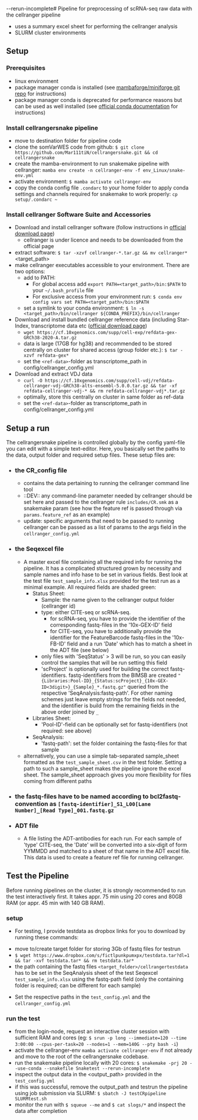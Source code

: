  --rerun-incomplete# Pipeline for preprocessing of scRNA-seq raw data with the cellranger pipeline

* uses a summary excel sheet for performing the cellranger analysis
* SLURM cluster environments

## Setup

### Prerequisites
* linux environment
* package manager conda is installed (see [mambaforge/miniforge git repo](https://github.com/conda-forge/miniforge#mambaforge) for instructions)
* package manager conda is deprecated for performance reasons but can be used as well installed (see [official conda documentation](https://conda.io/projects/conda/en/latest/user-guide/install/linux.html) for instructions)

### Install cellrangersnake pipeline
* move to destination folder for pipeline code
* clone the somVarWES code from github: `$ git clone https://github.com/Mar111tiN/cellrangersnake.git && cd cellrangersnake`
* create the mamba-environment to run snakemake pipeline with cellranger: `mamba env create -n cellranger-env -f env_Linux/snake-env.yml`
* activate environment: `$ mamba activate cellranger-env`
* copy the conda config file `.condarc` to your home folder to apply conda settings and channels required for snakemake to work properly: `cp setup/.condarc ~`

### Install cellranger Software Suite and Accessories
* Download and install cellranger software (follow instructions in [official download page](https://support.10xgenomics.com/single-cell-gene-expression/software/downloads/latest))
  + cellranger is under licence and needs to be downloaded from the official page
* extract software: `$ tar -xzvf cellranger-*.tar.gz && mv cellranger* `<target_path>
* make cellranger executables accessible to your environment. There are two options:
  + add to PATH: 
    * For global access add `export PATH=<target_path>/bin:$PATH` to your `~/.bash_profile` file 
    * For exclusive access from your environment run: `$ conda env config vars set PATH=<target_path>/bin:$PATH`
  + set a symlink to your conda environment: `$ ln -s <target_path>/bin/cellranger ${CONDA_PREFIX}/bin/cellranger`
* Download and install bundled cellranger reference data (including Star-Index, transcriptome data etc ([official download page](https://support.10xgenomics.com/single-cell-gene-expression/software/downloads/latest))
  + `wget https://cf.10xgenomics.com/supp/cell-exp/refdata-gex-GRCh38-2020-A.tar.gz`
  + data is large (17GB for hg38) and recommended to be stored centrally on cluster for shared access (group folder etc.): `$ tar -xzvf refdata-gex*`
  + set the `<ref-data>`-folder as transcriptome_path in config/cellranger_config.yml
* Download and extract VDJ data
  + `curl -O https://cf.10xgenomics.com/supp/cell-vdj/refdata-cellranger-vdj-GRCh38-alts-ensembl-5.0.0.tar.gz && tar -xf refdata-cellranger-vdj-* && rm refdata-cellranger-vdj*.tar.gz`
  + optimally, store this centrally on cluster in same folder as ref-data
  + set the `<ref-data>`-folder as transcriptome_path in config/cellranger_config.yml

## Setup a run
The cellrangersnake pipeline is controlled globally by the config yaml-file you can edit with a simple text-editor. Here, you basically set the paths to the data, output folder and required setup files. These setup files are:

+ ### the CR_config file
  * contains the data pertaining to running the cellranger command line tool
  * ::DEV:: any command-line parameter needed by cellranger should be set here and passed to the cellranger rule `includes/CR.smk` as a snakemake param (see how the feature ref is passed through via `params.feature_ref` as an example)
  * update: specific arguments that need to be passed to running cellranger can be passed as a list of params to the args field in the `cellranger_config.yml`
+ ### the Seqexcel file
  * A master excel file containing all the required info for running the pipeline. It has a complicated structured grown by necessity and sample names and info hase to be set in various fields. Best look at the test file `test_sample_info.xlsx` provided for the test run as a minimal example. All required fields are shaded green:
    + Status Sheet:
      * Sample: the name given to the cellranger output folder (cellranger id)
      * type: either CITE-seq or scRNA-seq.
        + for scRNA-seq, you have to provide the identifier of the corresponding fastq-files in the '10x-GEX-ID' field
        + for CITE-seq, you have to additionally provide the identifier for the FeatureBarcode fastq-files in the '10x-FB-ID' field and a run 'Date' which has to match a sheet in the ADT file (see below)
      * only files with 'SeqStatus' > 3 will be run, so you can easily control the samples that will be run setting this field
      *  'scProject' is optionally used for building the correct fastq-identifiers. fastq-identifiers from the BIMSB are created  `"{Libraries:Pool-ID}_{Status:scProject}_{10x-GEX-ID<3digit>}_{Sample}_*.fastq.gz"` queried from the respective 'SeqAnalysis:fastq-path'. For other naming schemes just leave empty strings for the fields not needed, and the identifier is build from the remaining fields in the above order joined by `_`
    + Libraries Sheet:
      * 'Pool-ID'-field can be optionally set for fastq-identifiers (not required: see above)
    + SeqAnalysis:
      * 'fastq-path': set the folder containing the fastq-files for that sample
  * alternatively, you can use a simple tab-separated sample_sheet formatted as the `test_sample_sheet.csv` in the test folder. Setting a path to such a sample_sheet makes the pipeline ignore the excel sheet. The sample_sheet approach gives you more flexibility for files coming from different paths
+ ### the fastq-files have to be named according to bcl2fastq-convention as `[fastq-identifier]_S1_L00[Lane Number]_[Read Type]_001.fastq.gz`

+ ### ADT file
  * A file listing the ADT-antibodies for each run. For each sample of 'type' CITE-seq, the 'Date' will be converted into a six-digit of form YYMMDD and matched to a sheet of that name in the ADT excel file. This data is used to create a feature ref file for running cellranger. 


## Test the Pipeline
Before running pipelines on the cluster, it is strongly recommended to run the test interactively first. It takes appr. 75 min using 20 cores and 80GB RAM (or appr. 45 min with 140 GB RAM). 
### setup
*  For testing, I provide testdata as dropbox links for you to download by running these commands:
  + move to/create target folder for storing 3Gb of fastq files for testrun
  + `$ wget https://www.dropbox.com/s/fictlpunkpumxpx/testdata.tar?dl=1 && tar -xvf testdata.tar* && rm testdata.tar*`
  + the path containing the fastq files `<target_folder>/cellrangertestdata` has to be set in the SeqAnalysis sheet of the test Seqexcel `test_sample_info.xlsx` using the fastq-path field (only the containing folder is required; can be different for each sample)
* Set the respective paths in the `test_config.yml` and the `cellranger_config.yml`
### run the test
* from the login-node, request an interactive cluster session with sufficient RAM and cores (eg: `$ srun -p long --immediate=120 --time 3:00:00 --cpus-per-task=20 --nodes=1 --mem=140G --pty bash -i`)
* activate the cellranger-env `mamba activate cellranger-env` if not already and move to the root of the cellrangersnake codebase. 
* run the snakemake pipeline locally with 20 cores: `$ snakemake -prj 20 --use-conda --snakefile Snaketest --rerun-incomplete`
* inspect the output data in the <output_path> provided in the `test_config.yml`
* if this was successful, remove the output_path and testrun the pipeline using job submission via SLURM: `$ sbatch -J testCRpipeline SLURMtest.sh`
* monitor the run with `$ squeue --me` and `$ cat slogs/*` and inspect the data after completion
